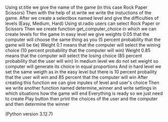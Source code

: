 Using st.title we give the name of the game (in this case Rock Paper Scissors)
Then with the help of st.write we write the instuctions of the game.
After we create a selectbox named level and give the difficulties of levels (Easy, Medium, Hard)
Using st.radio users can select Rock Paper or Scissors 
Then we create function get_computer_choice in which we can create levels for the game
In easy level we give weights 0.05 that the computer will choose the same thing as you (5 percent probability that the game will be tie)
Weight 0.1 means that the computer will select the wining choice (10 percent probability that the computer will win)
Weight 0.85 means that the computer will select the losing choice (85 percent probability that the user will win) 
In medium level we do not set weight so computer will generate its choice in equal proportions
And in hard level we set the same weigth as in the easy level but there is 10 percent probaility that the user will win and 85 percent that the computer will win 
After creating this function we can give inputes of level and user's choice
Then we write another function named determine_winner and write settings in which situations how the game will end
Everything is ready so we just need to create Play button then print the choices of the user and the computer and then determine the winner

(Python version 3.12.7)
